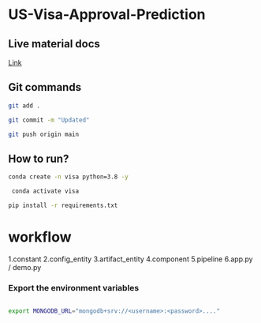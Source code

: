 # US-Visa-Approval-Prediction

## Live material docs
[Link](https://docs.google.com/document/d/1UFiHnyKRqgx8Lodsvdzu58LbVjdWHNf-uab2WmhE0A4/edit)

## Git commands
```bash
git add .

git commit -m "Updated"

git push origin main


```
## How to run?
```bash
conda create -n visa python=3.8 -y
```

```bash
 conda activate visa
```


```bash
pip install -r requirements.txt
```

# workflow
1.constant
2.config_entity
3.artifact_entity
4.component
5.pipeline
6.app.py / demo.py

### Export the environment variables
```bash

export MONGODB_URL="mongodb+srv://<username>:<password>...."

```